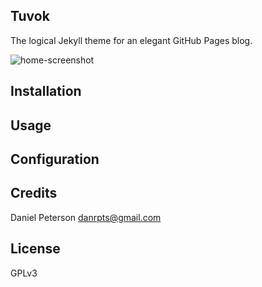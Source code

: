 ## Tuvok
The logical Jekyll theme for an elegant GitHub Pages blog.

![home-screenshot](screenshots/home.png)

## Installation

## Usage

## Configuration

## Credits
Daniel Peterson <danrpts@gmail.com>

## License
GPLv3
